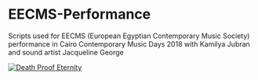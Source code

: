 # EECMS-Performance
Scripts used for EECMS (European Egyptian Contemporary Music Society) performance in Cairo Contemporary Music Days 2018 with Kamilya Jubran and sound artist Jacqueline George

[![Death Proof Eternity](http://img.youtube.com/vi/3eYEa48YyVc/0.jpg)](http://www.youtube.com/watch?v=3eYEa48YyVc)
